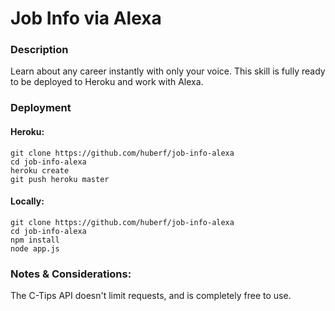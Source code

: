 # Job Info via Alexa

### Description
Learn about any career instantly with only your voice. This skill is fully ready
to be deployed to Heroku and work with Alexa.

### Deployment

#### Heroku:
```
git clone https://github.com/huberf/job-info-alexa
cd job-info-alexa
heroku create
git push heroku master
```
#### Locally:
```
git clone https://github.com/huberf/job-info-alexa
cd job-info-alexa
npm install
node app.js
```

### Notes & Considerations:
The C-Tips API doesn't limit requests, and is completely free to use.
